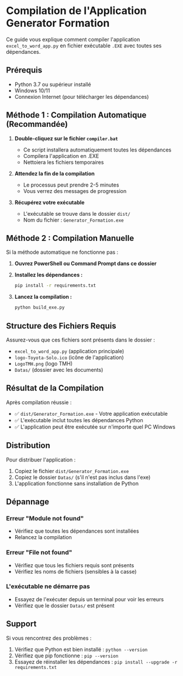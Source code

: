 # Compilation de l'Application Generator Formation

Ce guide vous explique comment compiler l'application `excel_to_word_app.py` en fichier exécutable `.EXE` avec toutes ses dépendances.

## Prérequis

- Python 3.7 ou supérieur installé
- Windows 10/11
- Connexion Internet (pour télécharger les dépendances)

## Méthode 1 : Compilation Automatique (Recommandée)

1. **Double-cliquez sur le fichier `compiler.bat`**
   - Ce script installera automatiquement toutes les dépendances
   - Compilera l'application en .EXE
   - Nettoiera les fichiers temporaires

2. **Attendez la fin de la compilation**
   - Le processus peut prendre 2-5 minutes
   - Vous verrez des messages de progression

3. **Récupérez votre exécutable**
   - L'exécutable se trouve dans le dossier `dist/`
   - Nom du fichier : `Generator_Formation.exe`

## Méthode 2 : Compilation Manuelle

Si la méthode automatique ne fonctionne pas :

1. **Ouvrez PowerShell ou Command Prompt dans ce dossier**

2. **Installez les dépendances :**
   ```bash
   pip install -r requirements.txt
   ```

3. **Lancez la compilation :**
   ```bash
   python build_exe.py
   ```

## Structure des Fichiers Requis

Assurez-vous que ces fichiers sont présents dans le dossier :
- `excel_to_word_app.py` (application principale)
- `logo-Toyota-Solo.ico` (icône de l'application)
- `LogoTMH.png` (logo TMH)
- `Datas/` (dossier avec les documents)

## Résultat de la Compilation

Après compilation réussie :
- ✅ `dist/Generator_Formation.exe` - Votre application exécutable
- ✅ L'exécutable inclut toutes les dépendances Python
- ✅ L'application peut être exécutée sur n'importe quel PC Windows

## Distribution

Pour distribuer l'application :
1. Copiez le fichier `dist/Generator_Formation.exe`
2. Copiez le dossier `Datas/` (s'il n'est pas inclus dans l'exe)
3. L'application fonctionne sans installation de Python

## Dépannage

### Erreur "Module not found"
- Vérifiez que toutes les dépendances sont installées
- Relancez la compilation

### Erreur "File not found"
- Vérifiez que tous les fichiers requis sont présents
- Vérifiez les noms de fichiers (sensibles à la casse)

### L'exécutable ne démarre pas
- Essayez de l'exécuter depuis un terminal pour voir les erreurs
- Vérifiez que le dossier `Datas/` est présent

## Support

Si vous rencontrez des problèmes :
1. Vérifiez que Python est bien installé : `python --version`
2. Vérifiez que pip fonctionne : `pip --version`
3. Essayez de réinstaller les dépendances : `pip install --upgrade -r requirements.txt`







